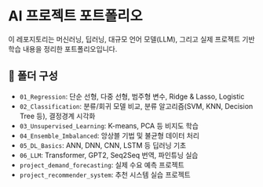 # AI 프로젝트 포트폴리오

이 레포지토리는 머신러닝, 딥러닝, 대규모 언어 모델(LLM), 그리고 실제 프로젝트 기반 학습 내용을 정리한 포트폴리오입니다.

## 📁 폴더 구성

- `01_Regression`: 단순 선형, 다중 선형, 범주형 변수, Ridge & Lasso, Logistic
- `02_Classification`: 분류/회귀 모델 비교, 분류 알고리즘(SVM, KNN, Decision Tree 등), 결정경계 시각화
- `03_Unsupervised_Learning`: K-means, PCA 등 비지도 학습
- `04_Ensemble_Imbalanced`: 앙상블 기법 및 불균형 데이터 처리
- `05_DL_Basics`: ANN, DNN, CNN, LSTM 등 딥러닝 기초
- `06_LLM`: Transformer, GPT2, Seq2Seq 번역, 파인튜닝 실습
- `project_demand_forecasting`: 실제 수요 예측 프로젝트
- `project_recommender_system`: 추천 시스템 실습 프로젝트

